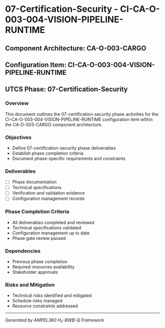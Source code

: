 # 07-Certification-Security - CI-CA-O-003-004-VISION-PIPELINE-RUNTIME

## Component Architecture: CA-O-003-CARGO
## Configuration Item: CI-CA-O-003-004-VISION-PIPELINE-RUNTIME
## UTCS Phase: 07-Certification-Security

### Overview
This document outlines the 07-certification-security phase activities for the CI-CA-O-003-004-VISION-PIPELINE-RUNTIME configuration item within the CA-O-003-CARGO component architecture.

### Objectives
- Define 07-certification-security phase deliverables
- Establish phase completion criteria
- Document phase-specific requirements and constraints

### Deliverables
- [ ] Phase documentation
- [ ] Technical specifications
- [ ] Verification and validation evidence
- [ ] Configuration management records

### Phase Completion Criteria
- All deliverables completed and reviewed
- Technical specifications validated
- Configuration management up to date
- Phase gate review passed

### Dependencies
- Previous phase completion
- Required resources availability
- Stakeholder approvals

### Risks and Mitigation
- Technical risks identified and mitigated
- Schedule risks managed
- Resource constraints addressed

---
*Generated by AMPEL360 H₂-BWB-Q Framework*
